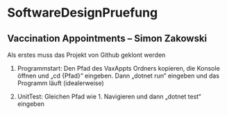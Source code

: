 # SoftwareDesignPruefung
## Vaccination Appointments – Simon Zakowski

Als erstes muss das Projekt von Github geklont werden

1.	Programmstart: Den Pfad des VaxAppts Ordners kopieren, die Konsole öffnen und „cd {Pfad}“ eingeben.
    Dann „dotnet run“ eingeben und das Programm läuft (idealerweise)

2.	UnitTest: Gleichen Pfad wie 1. Navigieren und dann „dotnet test“ eingeben
